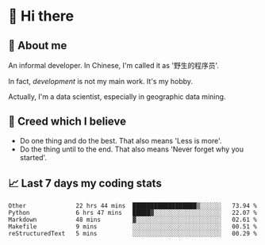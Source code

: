 # 👋 Hi there

## :speech_balloon: About me

An informal developer. In Chinese, I'm called it as '野生的程序员'.

In fact, _development_ is not my main work. It's my hobby.

Actually, I'm a data scientist, especially in geographic data mining.

## :see_no_evil: Creed which I believe

- Do one thing and do the best. That also means 'Less is more'.
- Do the thing until to the end. That also means 'Never forget why you started'.

## :chart_with_upwards_trend: Last 7 days my coding stats

<!--START_SECTION:waka-->
```text
Other              22 hrs 44 mins  ██████████████████▒░░░░░░   73.94 % 
Python             6 hrs 47 mins   █████▓░░░░░░░░░░░░░░░░░░░   22.07 % 
Markdown           48 mins         ▓░░░░░░░░░░░░░░░░░░░░░░░░   02.61 % 
Makefile           9 mins          ░░░░░░░░░░░░░░░░░░░░░░░░░   00.51 % 
reStructuredText   5 mins          ░░░░░░░░░░░░░░░░░░░░░░░░░   00.29 % 
```
<!--END_SECTION:waka-->
